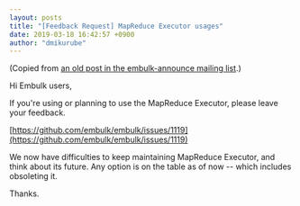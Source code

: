 ```yaml
---
layout: posts
title: "[Feedback Request] MapReduce Executor usages"
date: 2019-03-18 16:42:57 +0900
author: "dmikurube"
---
```


(Copied from [an old post in the embulk-announce mailing list](https://groups.google.com/d/msg/embulk-announce/i26O7kT__OY/0yTFJ8SBAAAJ).)

Hi Embulk users,

If you're using or planning to use the MapReduce Executor, please leave your feedback.

[https://github.com/embulk/embulk/issues/1119](https://github.com/embulk/embulk/issues/1119)

We now have difficulties to keep maintaining MapReduce Executor, and think about its future. Any option is on the table as of now -- which includes obsoleting it.

Thanks.

